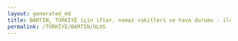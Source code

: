 ```yaml
---
layout: generated_md
title: BARTIN, TÜRKİYE için iftar, namaz vakitleri ve hava durumu - ilçe/eyalet seç
permalink: /TÜRKİYE/BARTIN/ULUS
---
```


<script type="text/javascript">
  var country = TÜRKİYE;
  var city = BARTIN;
  var state = ULUS;
  var lat = 72;
  var lon = 21;
</script>
